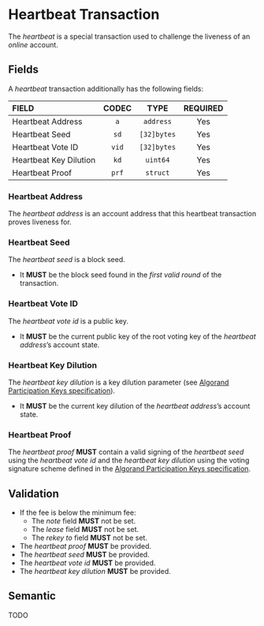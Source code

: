 # Heartbeat Transaction

The _heartbeat_ is a special transaction used to challenge the liveness of an _online_
account.

## Fields

A _heartbeat_ transaction additionally has the following fields:

| FIELD                  | CODEC |    TYPE     | REQUIRED |
|:-----------------------|:-----:|:-----------:|:--------:|
| Heartbeat Address      |  `a`  |  `address`  |   Yes    |
| Heartbeat Seed         | `sd`  | `[32]bytes` |   Yes    |
| Heartbeat Vote ID      | `vid` | `[32]bytes` |   Yes    |
| Heartbeat Key Dilution | `kd`  |  `uint64`   |   Yes    |
| Heartbeat Proof        | `prf` |  `struct`   |   Yes    |

### Heartbeat Address

The _heartbeat address_ is an account address that this heartbeat transaction proves
liveness for.

### Heartbeat Seed

The _heartbeat seed_ is a block seed.

- It **MUST** be the block seed found in the _first valid round_ of the transaction.

### Heartbeat Vote ID

The _heartbeat vote id_ is a public key.

- It **MUST** be the current public key of the root voting key of the _heartbeat 
address_’s account state.

### Heartbeat Key Dilution

The _heartbeat key dilution_ is a key dilution parameter (see [Algorand Participation
Keys specification](../keys/keys-ephemeral.md)).

- It **MUST** be the current key dilution of the _heartbeat address_’s account state.

### Heartbeat Proof

The _heartbeat proof_ **MUST** contain a valid signing of the _heartbeat seed_ using
the _heartbeat vote id_ and the _heartbeat key dilution_ using the voting signature
scheme defined in the [Algorand Participation Keys specification](../keys/keys-participation.md).

## Validation

 - If the fee is below the minimum fee:
   - The _note_ field **MUST** not be set.
   - The _lease_ field **MUST** not be set.
   - The _rekey to_ field **MUST** not be set.
 - The _heartbeat proof_ **MUST** be provided.
 - The _heartbeat seed_ **MUST** be provided.
 - The _heartbeat vote id_ **MUST** be provided.
 - The _heartbeat key dilution_ **MUST** be provided.

## Semantic

TODO
